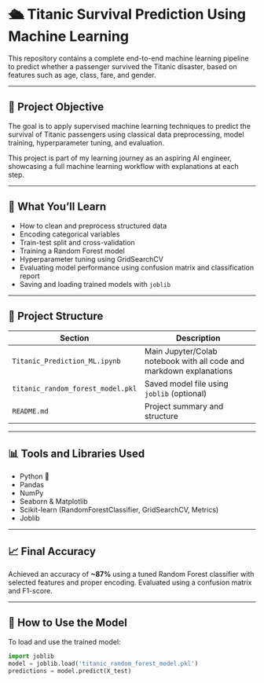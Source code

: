 # 🛳️ Titanic Survival Prediction Using Machine Learning

This repository contains a complete end-to-end machine learning pipeline to predict whether a passenger survived the Titanic disaster, based on features such as age, class, fare, and gender.

---

## 📌 Project Objective

The goal is to apply supervised machine learning techniques to predict the survival of Titanic passengers using classical data preprocessing, model training, hyperparameter tuning, and evaluation.

This project is part of my learning journey as an aspiring AI engineer, showcasing a full machine learning workflow with explanations at each step.

---

## 🧠 What You’ll Learn

- How to clean and preprocess structured data
- Encoding categorical variables
- Train-test split and cross-validation
- Training a Random Forest model
- Hyperparameter tuning using GridSearchCV
- Evaluating model performance using confusion matrix and classification report
- Saving and loading trained models with `joblib`

---

## 📂 Project Structure

| Section                          | Description |
|----------------------------------|-------------|
| `Titanic_Prediction_ML.ipynb`    | Main Jupyter/Colab notebook with all code and markdown explanations |
| `titanic_random_forest_model.pkl`| Saved model file using `joblib` (optional) |
| `README.md`                      | Project summary and structure |

---

## 📊 Tools and Libraries Used

- Python 🐍
- Pandas
- NumPy
- Seaborn & Matplotlib
- Scikit-learn (RandomForestClassifier, GridSearchCV, Metrics)
- Joblib

---

## 📈 Final Accuracy

Achieved an accuracy of **~87%** using a tuned Random Forest classifier with selected features and proper encoding. Evaluated using a confusion matrix and F1-score.

---

## 💾 How to Use the Model

To load and use the trained model:

```python
import joblib
model = joblib.load('titanic_random_forest_model.pkl')
predictions = model.predict(X_test)
